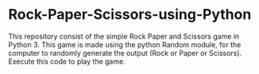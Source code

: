 # Rock-Paper-Scissors-using-Python
This repository consist of the simple Rock Paper and Scissors game in Python 3. This game is made using the python Random module, for the computer to randomly generate the output (Rock or Paper or Scissors).
Execute this code to play the game.
